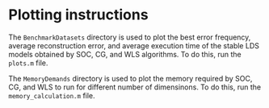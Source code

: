 # Plotting instructions 

The `BenchmarkDatasets` directory is used to plot the best error frequency, average reconstruction error, and average execution time of the stable LDS models obtained by SOC, CG, and WLS algorithms. 
To do this, run the `plots.m` file. 

The `MemoryDemands` directory is used to plot the memory required by SOC, CG, and WLS to run for different number of dimensinons. To do this, run the `memory_calculation.m` file. 
